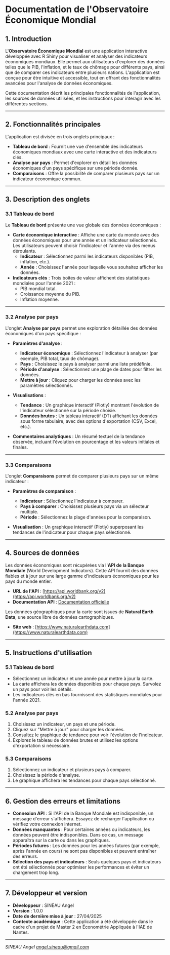 # Documentation de l'Observatoire Économique Mondial

## 1. Introduction
L'**Observatoire Économique Mondial** est une application interactive développée avec R Shiny pour visualiser et analyser des indicateurs économiques mondiaux. Elle permet aux utilisateurs d'explorer des données telles que le PIB, l'inflation, et le taux de chômage pour différents pays, ainsi que de comparer ces indicateurs entre plusieurs nations. L'application est conçue pour être intuitive et accessible, tout en offrant des fonctionnalités avancées pour l'analyse de données économiques.

Cette documentation décrit les principales fonctionnalités de l'application, les sources de données utilisées, et les instructions pour interagir avec les différentes sections.

---

## 2. Fonctionnalités principales

L'application est divisée en trois onglets principaux :

- **Tableau de bord** : Fournit une vue d'ensemble des indicateurs économiques mondiaux avec une carte interactive et des indicateurs clés.
- **Analyse par pays** : Permet d'explorer en détail les données économiques d'un pays spécifique sur une période donnée.
- **Comparaisons** : Offre la possibilité de comparer plusieurs pays sur un indicateur économique commun.

---

## 3. Description des onglets

### 3.1 Tableau de bord

Le **Tableau de bord** présente une vue globale des données économiques :

- **Carte économique interactive** : Affiche une carte du monde avec des données économiques pour une année et un indicateur sélectionnés. Les utilisateurs peuvent choisir l'indicateur et l'année via des menus déroulants.
  - **Indicateur** : Sélectionnez parmi les indicateurs disponibles (PIB, inflation, etc.).
  - **Année** : Choisissez l'année pour laquelle vous souhaitez afficher les données.
- **Indicateurs clés** : Trois boîtes de valeur affichent des statistiques mondiales pour l'année 2021 :
  - PIB mondial total.
  - Croissance moyenne du PIB.
  - Inflation moyenne.

---

### 3.2 Analyse par pays

L'onglet **Analyse par pays** permet une exploration détaillée des données économiques d'un pays spécifique :

- **Paramètres d'analyse** :
  - **Indicateur économique** : Sélectionnez l'indicateur à analyser (par exemple, PIB total, taux de chômage).
  - **Pays** : Choisissez le pays à analyser parmi une liste prédéfinie.
  - **Période d'analyse** : Sélectionnez une plage de dates pour filtrer les données.
  - **Mettre à jour** : Cliquez pour charger les données avec les paramètres sélectionnés.
  
- **Visualisations** :
  - **Tendance** : Un graphique interactif (Plotly) montrant l'évolution de l'indicateur sélectionné sur la période choisie.
  - **Données brutes** : Un tableau interactif (DT) affichant les données sous forme tabulaire, avec des options d'exportation (CSV, Excel, etc.).

- **Commentaires analytiques** : Un résumé textuel de la tendance observée, incluant l'évolution en pourcentage et les valeurs initiales et finales.

---

### 3.3 Comparaisons

L'onglet **Comparaisons** permet de comparer plusieurs pays sur un même indicateur :

- **Paramètres de comparaison** :
  - **Indicateur** : Sélectionnez l'indicateur à comparer.
  - **Pays à comparer** : Choisissez plusieurs pays via un sélecteur multiple.
  - **Période** : Sélectionnez la plage d'années pour la comparaison.

- **Visualisation** : Un graphique interactif (Plotly) superposant les tendances de l'indicateur pour chaque pays sélectionné.

---

## 4. Sources de données

Les données économiques sont récupérées via l'**API de la Banque Mondiale** (World Development Indicators). Cette API fournit des données fiables et à jour sur une large gamme d'indicateurs économiques pour les pays du monde entier.

- **URL de l'API** : [https://api.worldbank.org/v2](https://api.worldbank.org/v2)
- **Documentation API** : [Documentation officielle](https://datahelpdesk.worldbank.org/knowledgebase/topics/125589-developer-information)

Les données géographiques pour la carte sont issues de **Natural Earth Data**, une source libre de données cartographiques.

- **Site web** : [https://www.naturalearthdata.com](https://www.naturalearthdata.com)

---

## 5. Instructions d'utilisation

### 5.1 Tableau de bord
- Sélectionnez un indicateur et une année pour mettre à jour la carte.
- La carte affichera les données disponibles pour chaque pays. Survolez un pays pour voir les détails.
- Les indicateurs clés en bas fournissent des statistiques mondiales pour l'année 2021.

### 5.2 Analyse par pays
1. Choisissez un indicateur, un pays et une période.
2. Cliquez sur "Mettre à jour" pour charger les données.
3. Consultez le graphique de tendance pour voir l'évolution de l'indicateur.
4. Explorez le tableau de données brutes et utilisez les options d'exportation si nécessaire.

### 5.3 Comparaisons
1. Sélectionnez un indicateur et plusieurs pays à comparer.
2. Choisissez la période d'analyse.
3. Le graphique affichera les tendances pour chaque pays sélectionné.

---

## 6. Gestion des erreurs et limitations

- **Connexion API** : Si l'API de la Banque Mondiale est indisponible, un message d'erreur s'affichera. Essayez de recharger l'application ou vérifiez votre connexion internet.
- **Données manquantes** : Pour certaines années ou indicateurs, les données peuvent être indisponibles. Dans ce cas, un message apparaîtra sur la carte ou dans les graphiques.
- **Périodes futures** : Les données pour les années futures (par exemple, après l'année en cours) ne sont pas disponibles et peuvent entraîner des erreurs.
- **Sélection des pays et indicateurs** : Seuls quelques pays et indicateurs ont été sélectionnés pour optimiser les performances et éviter un chargement trop long.

---

## 7. Développeur et version

- **Développeur** : SINEAU Angel
- **Version** : 1.0.0
- **Date de dernière mise à jour** : 27/04/2025
- **Contexte académique** : Cette application a été développée dans le cadre d'un projet de Master 2 en Économétrie Appliquée à l'IAE de Nantes.

---

*SINEAU Angel*
*angel.sineau@gmail.com*
